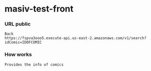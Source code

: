 # masiv-test-front

### URL public
```
Back
https://fspva3ooo5.execute-api.us-east-2.amazonaws.com/v1/search?idComic=IDOFCOMIC
```

### How works
```
Provides the info of comics
```